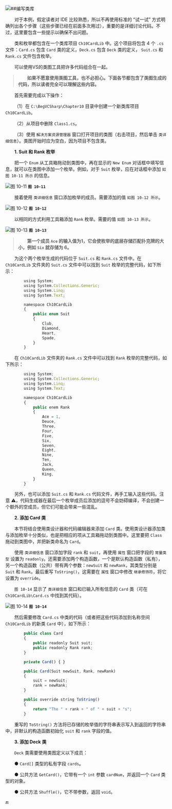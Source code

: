 ![](/assets/10-13.png)##编写类库

&emsp;&emsp;对于本例，假定读者对 IDE 比较熟悉，所以不再使用标准的 “试一试” 方式明确列出各个步骤（这些步骤已经在前面多次用过），重要的是详细讨论代码。不过，这里要包含一些提示以确保不出问题。

&emsp;&emsp;类和枚举都包含在一个类库项目 `Ch10CardLib` 中。这个项目将包含 4 个 `.cs` 文件：`Card.cs` 包含 `Card` 类的定义，`Deck.cs` 包含 `Deck` 类的定义， `Suit.cs` 和 `Rank.cs` 文件包含枚举。

&emsp;&emsp;可以使用VS的类图工具把许多代码组合在一起。

>&emsp;&emsp;**如果不愿意使用类图工具，也不必担心。下面各节都包含了类图生成的代码，所以读者完全可以理解这些内容。**

&emsp;&emsp;首先需要完成以下操作：

&emsp;&emsp;（1）在 `C:\BegVCSharp\Chapter10` 目录中创建一个新类库项目 `Ch10CardLib`。

&emsp;&emsp;（2）从项目中删除 `Class1.cs`。

&emsp;&emsp;（3）使用 `解决方案资源管理器` 窗口打开项目的类图（右击项目，然后单击 `类详细信息`）。类图开始时应为空白，因为项目不包含类。

&emsp;&emsp;**1. Suit 和 Rank 枚举**

&emsp;&emsp;把一个 `Enum` 从工具箱拖动到类图中，再在显示的 `New Enum` 对话框中填写信息，就可以在类图中添加一个枚举。例如，对于 `Suit` 枚举，应在对话框中添加 `如图 10-11 所示` 的信息。


![图 10-11](/assets/10-11.png)
**`图 10-11`**



&emsp;&emsp;接着使用 `类详细信息` 窗口添加枚举的成员。需要添加的值 `如图 10-12 所示`。

![图 10-12](/assets/10-12.png)
**`图 10-12`**

&emsp;&emsp;以相同的方式利用工具箱添加 `Rank` 枚举。需要的值 `如图 10-13 所示`。



![图 10-13](/assets/10-13.png)
**`图 10-13`**


>&emsp;&emsp;**第一个成员 `Ace` 的输入值为1，它会使枚举的底层存储匹配扑克牌的大小，例如 `Six` 就存储为 6。**

&emsp;&emsp;为这个两个枚举生成的代码位于 `Suit.cs` 和 `Rank.cs` 文件中。在 `Ch10CardLib` 文件夹的 `Suit.cs` 文件中可以找到 `Suit` 枚举的完整代码，如下所示：

```javascript
        using System;
        using System.Collections.Generic;
        using System.Linq;
        using System.Text;

        namespace Ch10CardLib
        {
            public enum Suit
            {
                Club,
                Diamond,
                Heart,
                Spade,
            }
        }
```

&emsp;&emsp;在 `Ch10CardLib` 文件夹的 `Rank.cs` 文件中可以找到 `Rank` 枚举的完整代码，如下所示：

```javascript
        using System;
        using System.Collections.Generic;
        using System.Linq;
        using System.Text;

        namespace Ch10CardLib
        {
            public enem Rank
            {
                Ace = 1,
                Deuce,
                Three,
                Four,
                Five,
                Six,
                Seven,
                Eight,
                Nine,
                Ten,
                Jack,
                Queen,
                King,
            }
        }
```

&emsp;&emsp;另外，也可以添加 `Suit.cs` 和 `Rank.cs` 代码文件，再手工输入这些代码。注意 ⚠️，代码生成器在最后一个枚举成员后添加的逗号不会妨碍编译，不会创建一个额外的空成员，但它们可能会带来一些混乱。



&emsp;&emsp;**2. 添加 Card 类**

&emsp;&emsp;本节将结合使用类设计器和代码编辑器来添加 `Card` 类。使用类设计器添加类与添加枚举十分类似，也是把相应的项从工具箱拖动到类图中。这里要把 `Class` 拖动到类图中，并把新类命名为 `Card`。

&emsp;&emsp;使用 `类详细信息` 窗口添加字段 `rank` 和 `suit`，再使用 `属性` 窗口把字段的 `常量类型` 设置为 `readonly`。还需要添加两个构造函数，一个是默认构造函数（私有），另一个构造函数（公共）带有两个参数：`newSuit` 和 `newRank`，其类型分别是 `Suit` 和 `Rank`。最后重写 `ToString()`，这需要在 `属性` 窗口中修改 `继承修饰符`，将它设置为 `override`。

&emsp;&emsp;`图 10-14` 显示了 `类详细信息` 窗口和已输入所有信息的 `Card` 类（可在 `Ch10CardLib\Card.cs` 中找到其代码）。

![图 10-14](/assets/10-14.png)
**`图 10-14`**

&emsp;&emsp;然后需要修改 `Card.cs` 中类的代码（或者把这些代码添加到名称空间 `Ch10CardLib` 的新类 `Card` 中），如下所示：

```javascript
        public class Card
        {
            public readonly Suit suit;
            public readonly Rank rank;
        }

        private Card() { }

        public Card(Suit newSuit, Rank, newRank)
        {
            suit = newSuit;
            rank = newRank;
        }

        public override string ToString()
        {
            return "The " + rank + " of " + suit + "s";
        }
```

&emsp;&emsp;重写的 `ToString()` 方法将已存储的枚举值的字符串表示写入到返回的字符串中，非默认的构造函数初始化 `suit` 和 `rank` 字段的值。

&emsp;&emsp;**3. 添加 Deck 类**

&emsp;&emsp;`Deck` 类需要使用类图定义以下成员：

&emsp;&emsp;● `Card[]` 类型的私有字段 `cards`。

&emsp;&emsp;● 公共方法 `GetCard()`，它带有一个 `int` 参数 `cardNum`，并返回一个 `Card` 类型的对象。

&emsp;&emsp;● 公共方法 `Shuffle()`，它不带参数，返回 `void`。




🔚
